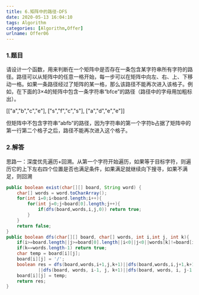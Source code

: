 ```yaml
---
title: 6.矩阵中的路径-DFS
date: 2020-05-13 16:04:10
tags: Algorithm
categories: [Algorithm,Offer]
urlname: Offer06
---
```


### 1.题目

请设计一个函数，用来判断在一个矩阵中是否存在一条包含某字符串所有字符的路径。路径可以从矩阵中的任意一格开始，每一步可以在矩阵中向左、右、上、下移动一格。如果一条路径经过了矩阵的某一格，那么该路径不能再次进入该格子。例如，在下面的3×4的矩阵中包含一条字符串“bfce”的路径（路径中的字母用加粗标出）。

[["a","b","c","e"],
["s","f","c","s"],
["a","d","e","e"]]

但矩阵中不包含字符串“abfb”的路径，因为字符串的第一个字符b占据了矩阵中的第一行第二个格子之后，路径不能再次进入这个格子。

### 2.解答

思路一：深度优先遍历+回溯。从第一个字符开始遍历，如果等于目标字符，则遍历它的上下左右四个位置是否也满足条件，如果满足就继续向下搜寻，如果不满足，则回溯

```java
public boolean exist(char[][] board, String word) {
    char[] words = word.toCharArray();
    for(int i=0;i<board.length;i++){
        for(int j=0;j<board[0].length;j++){
            if(dfs(board,words,i,j,0)) return true;
        }
    }
    return false;
}
public boolean dfs(char[][] board, char[] words, int i,int j, int k){
    if(i>=board.length||j>=board[0].length||i<0||j<0||words[k]!=board[i][j]) return false;
    if(k==words.length-1) return true;
    char temp = board[i][j];
    board[i][j] = '/';
    boolean res = dfs(board,words,i+1,j,k+1)||dfs(board,words,i,j+1,k+1)
            ||dfs(board, words, i-1, j, k+1)||dfs(board, words, i, j-1, k+1);
    board[i][j] = temp;
    return res;
}
```